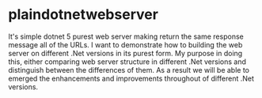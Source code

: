 # plaindotnetwebserver
It's simple dotnet 5 purest web server making return the same response message all of the URLs.
I want to demonstrate how to building the web server on different .Net versions in its purest form. My purpose in doing this, either comparing web server structure in
different .Net versions and distinguish between the differences of them.
As a result we will be able to emerged the enhancements and improvements throughout of different .Net versions.
